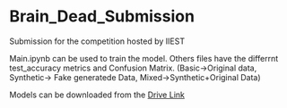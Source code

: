 # Brain_Dead_Submission
Submission for the competition hosted by IIEST 


Main.ipynb can be used to train the model.
Others files have the differrnt test_accuracy metrics and Confusion Matrix. (Basic->Original data, Synthetic-> Fake generatede Data, Mixed->Synthetic+Original Data)

Models can be downloaded from the [Drive Link](https://drive.google.com/drive/folders/1sjVEbu663D1AuaMFh1_1Id7AYuLsPWUb?usp=sharing)
